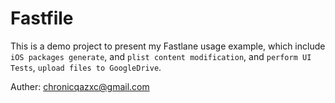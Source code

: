 # Fastfile
This is a demo project to present my Fastlane usage example, which include `iOS packages generate`, and `plist content modification`, and `perform UI Tests`, `upload files to GoogleDrive`.

Auther: chronicqazxc@gmail.com
